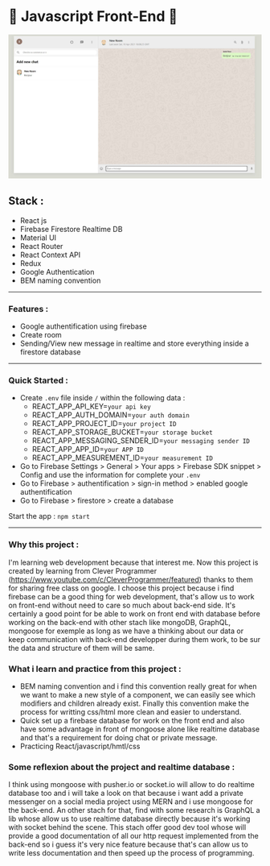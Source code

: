# 🚀 Javascript Front-End 🚀

![Alt text](./whatsapp-clone.JPG "Screenshot")

## Stack :
* React js
* Firebase Firestore Realtime DB
* Material UI
* React Router
* React Context API
* Redux
* Google Authentication
* BEM naming convention
_____________________________

### Features :
* Google authentification using firebase
* Create room 
* Sending/View new message in realtime and store everything inside a firestore database
_____________________________

### Quick Started :
* Create `.env` file inside `/` within the following data :
  - REACT_APP_API_KEY=`your api key`
  - REACT_APP_AUTH_DOMAIN=`your auth domain`
  - REACT_APP_PROJECT_ID=`your project ID`
  - REACT_APP_STORAGE_BUCKET=`your storage bucket`
  - REACT_APP_MESSAGING_SENDER_ID=`your messaging sender ID`
  - REACT_APP_APP_ID=`your APP ID`
  - REACT_APP_MEASUREMENT_ID=`your measurement ID`
* Go to Firebase Settings > General > Your apps > Firebase SDK snippet > Config and use the information for complete your `.env`
* Go to Firebase > authentification > sign-in method > enabled google authentification
* Go to Firebase > firestore > create a database


Start the app : `npm start`
_____________________________

### Why this project :
I'm learning web development because that interest me. Now this project is created by learning from Clever Programmer (https://www.youtube.com/c/CleverProgrammer/featured) thanks to them for sharing free class on google. 
I choose this project because i find firebase can be a good thing for web development, that's allow us to work on front-end without need to care so much about back-end side. It's certainly a good point for be able to work on front end with database before working on the back-end with other stach like mongoDB, GraphQL, mongoose for exemple as long as we have a thinking about our data or keep communication with back-end developper during them work, to be sur the data and structure of them will be same. 

### What i learn and practice from this project :
  - BEM naming convention and i find this convention really great for when we want to make a new style of a component, we can easily see which modifiers and children already exist. Finally this convention make the process for writting css/html more clean and easier to understand. 
  - Quick set up a firebase database for work on the front end and also have some advantage in front of mongoose alone like realtime database and that's a requirement for doing chat or private message. 
  - Practicing React/javascript/hmtl/css 

### Some reflexion about the project and realtime database :
I think using mongoose with pusher.io or socket.io will allow to do realtime database too and i will take a look on that because i want add a private messenger on a social media project using MERN and i use mongoose for the back-end. An other stach for that, find with some research is GraphQL a lib whose allow us to use realtime database directly because it's working with socket behind the scene. This stach offer good dev tool whose will provide a good documentation of all our http request implemented from the back-end so i guess it's very nice feature because that's can allow us to write less documentation and then speed up the process of programming. 

  

